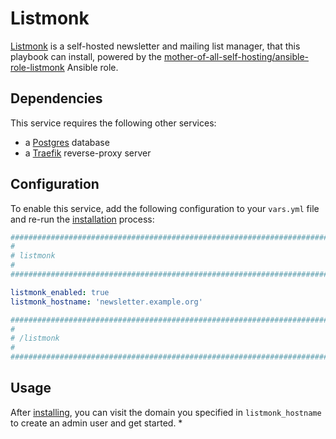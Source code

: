 # Listmonk

[Listmonk](https://listmonk.app/) is a self-hosted newsletter and mailing list manager, that this playbook can install, powered by the [mother-of-all-self-hosting/ansible-role-listmonk](https://github.com/mother-of-all-self-hosting/ansible-role-listmonk) Ansible role.

## Dependencies

This service requires the following other services:

- a [Postgres](postgres.md) database
- a [Traefik](traefik.md) reverse-proxy server


## Configuration

To enable this service, add the following configuration to your `vars.yml` file and re-run the [installation](../installing.md) process:

```yaml
########################################################################
#                                                                      #
# listmonk                                                             #
#                                                                      #
########################################################################

listmonk_enabled: true
listmonk_hostname: 'newsletter.example.org'

########################################################################
#                                                                      #
# /listmonk                                                            #
#                                                                      #
########################################################################
```

## Usage

After [installing](../installing.md), you can visit the domain you specified in `listmonk_hostname` to create an admin user and get started.
*
